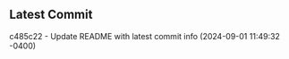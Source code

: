 
## Latest Commit
c485c22 - Update README with latest commit info (2024-09-01 11:49:32 -0400) <Yunxi-Zhou>
